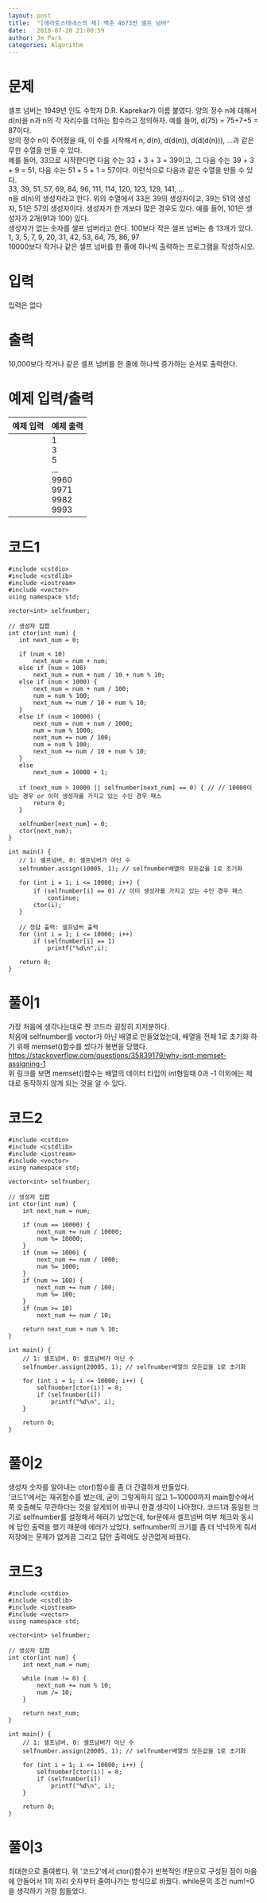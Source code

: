 ```yaml
---
layout: post
title:  "[에라토스테네스의 체] 백준 4673번 셀프 넘버"
date:   2018-07-20 21:00:59
author: Jm Park
categories: Algorithm
---
```


# 문제
셀프 넘버는 1949년 인도 수학자 D.R. Kaprekar가 이름 붙였다. 양의 정수 n에 대해서 d(n)을 n과 n의 각 자리수를 더하는 함수라고 정의하자. 예를 들어, d(75) = 75+7+5 = 87이다.  
양의 정수 n이 주어졌을 때, 이 수를 시작해서 n, d(n), d(d(n)), d(d(d(n))), ...과 같은 무한 수열을 만들 수 있다.  
예를 들어, 33으로 시작한다면 다음 수는 33 + 3 + 3 = 39이고, 그 다음 수는 39 + 3 + 9 = 51, 다음 수는 51 + 5 + 1 = 57이다. 이런식으로 다음과 같은 수열을 만들 수 있다.  
33, 39, 51, 57, 69, 84, 96, 111, 114, 120, 123, 129, 141, ...  
n을 d(n)의 생성자라고 한다. 위의 수열에서 33은 39의 생성자이고, 39는 51의 생성자, 51은 57의 생성자이다. 생성자가 한 개보다 많은 경우도 있다. 예를 들어, 101은 생성자가 2개(91과 100) 있다.  
생성자가 없는 숫자를 셀프 넘버라고 한다. 100보다 작은 셀프 넘버는 총 13개가 있다. 1, 3, 5, 7, 9, 20, 31, 42, 53, 64, 75, 86, 97  
10000보다 작거나 같은 셀프 넘버를 한 줄에 하나씩 출력하는 프로그램을 작성하시오.

# 입력
입력은 없다

# 출력
10,000보다 작거나 같은 셀프 넘버를 한 줄에 하나씩 증가하는 순서로 출력한다.

# 예제 입력/출력

| 예제 입력 | 예제 출력 |  
| :-------------------- | :------------------ |  
|  | 1<br>3<br>5<br> ...<br>9960<br>9971<br>9982<br>9993 |    

# 코드1
 ```{.cpp}
#include <cstdio>
#include <cstdlib>
#include <iostream>
#include <vector>
using namespace std;

vector<int> selfnumber;

// 생성자 집합
int ctor(int num) {	
	int next_num = 0;
	
	if (num < 10)
		next_num = num + num;
	else if (num < 100)
		next_num = num + num / 10 + num % 10;
	else if (num < 1000) {
		next_num = num + num / 100;
		num = num % 100;
		next_num += num / 10 + num % 10;
	}		
	else if (num < 10000) {
		next_num = num + num / 1000;
		num = num % 1000;
		next_num += num / 100;
		num = num % 100;
		next_num += num / 10 + num % 10;
	}
	else
		next_num = 10000 + 1;

	if (next_num > 10000 || selfnumber[next_num] == 0) { // // 10000이 넘는 경우 or 이미 생성자를 가지고 있는 수인 경우 패스
		return 0;
	}

	selfnumber[next_num] = 0;
	ctor(next_num);
}

int main() {
	// 1: 셀프넘버, 0: 셀프넘버가 아닌 수
	selfnumber.assign(10005, 1); // selfnumber배열의 모든값을 1로 초기화
	
	for (int i = 1; i <= 10000; i++) {
		if (selfnumber[i] == 0) // 이미 생성자를 가지고 있는 수인 경우 패스
			continue;
		ctor(i);
	}

	// 정답 출력: 셀프넘버 출력
	for (int i = 1; i <= 10000; i++)
		if (selfnumber[i] == 1)
			printf("%d\n",i);

	return 0;
}
 ```

# 풀이1
가장 처음에 생각나는대로 짠 코드라 굉장히 지저분하다.  
처음에 selfnumber를 vector가 아닌 배열로 만들었었는데, 배열을 전체 1로 초기화 하기 위해 memset()함수를 썼다가 봉변을 당했다.  
https://stackoverflow.com/questions/35839179/why-isnt-memset-assigning-1   
위 링크를 보면 memset()함수는 배열의 데이터 타입이 int형일때 0과 -1 이외에는 제대로 동작하지 않게 되는 것을 알 수 있다.    

# 코드2
```{.cpp}
#include <cstdio>
#include <cstdlib>
#include <iostream>
#include <vector>
using namespace std;

vector<int> selfnumber;

// 생성자 집합
int ctor(int num) {	
	int next_num = num;

	if (num == 10000) {
		next_num += num / 10000;
		num %= 10000;
	}
	if (num >= 1000) {
		next_num += num / 1000;
		num %= 1000;
	}
	if (num >= 100) {
		next_num += num / 100;
		num %= 100;
	}
	if (num >= 10)
		next_num += num / 10;
	
	return next_num + num % 10;
}

int main() {
	// 1: 셀프넘버, 0: 셀프넘버가 아닌 수
	selfnumber.assign(20005, 1); // selfnumber배열의 모든값을 1로 초기화
	
	for (int i = 1; i <= 10000; i++) {
		selfnumber[ctor(i)] = 0;
		if (selfnumber[i])
			printf("%d\n", i);
	}

	return 0;
}
```

# 풀이2
생성자 숫자를 알아내는 ctor()함수를 좀 더 간결하게 만들었다.  
'코드1'에서는 재귀함수를 썼는데, 굳이 그렇게하지 않고 1~10000까지 main함수에서 쭉 호출해도 무관하다는 것을 알게되어 바꾸니 한결 생각이 나아졌다.  코드1과 동일한 크기로 selfnumber를 설정해서 에러가 났었는데, for문에서 셀프넘버 여부 체크와 동시에 답안 출력을 했기 때문에 에러가 났었다. selfnumber의 크기를 좀 더 넉넉하게 줘서 저장에는 문제가 없게끔 그리고 답안 출력에도 상관없게 바꿨다.

# 코드3
```{.cpp}
#include <cstdio>
#include <cstdlib>
#include <iostream>
#include <vector>
using namespace std;

vector<int> selfnumber;

// 생성자 집합
int ctor(int num) {	
	int next_num = num;

	while (num != 0) {
		next_num += num % 10;
		num /= 10;
	}
	
	return next_num;
}

int main() {
	// 1: 셀프넘버, 0: 셀프넘버가 아닌 수
	selfnumber.assign(20005, 1); // selfnumber배열의 모든값을 1로 초기화
	
	for (int i = 1; i <= 10000; i++) {
		selfnumber[ctor(i)] = 0;
		if (selfnumber[i])
			printf("%d\n", i);
	}

	return 0;
}
```

# 풀이3
최대한으로 줄여봤다. 위 '코드2'에서 ctor()함수가 반복적인 if문으로 구성된 점이 마음에 안들어서 1의 자리 숫자부터 줄여나가는 방식으로 바꿨다. while문의 조건 num!=0을 생각하기 가장 힘들었다.
